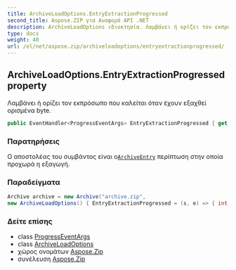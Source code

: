```yaml
---
title: ArchiveLoadOptions.EntryExtractionProgressed
second_title: Aspose.ZIP για Αναφορά API .NET
description: ArchiveLoadOptions ιδιοκτησία. Λαμβάνει ή ορίζει τον εκπρόσωπο που καλείται όταν έχουν εξαχθεί ορισμένα byte.
type: docs
weight: 40
url: /el/net/aspose.zip/archiveloadoptions/entryextractionprogressed/
---
```

## ArchiveLoadOptions.EntryExtractionProgressed property

Λαμβάνει ή ορίζει τον εκπρόσωπο που καλείται όταν έχουν εξαχθεί ορισμένα byte.

```csharp
public EventHandler<ProgressEventArgs> EntryExtractionProgressed { get; set; }
```

### Παρατηρήσεις

Ο αποστολέας του συμβάντος είναι ο[`ArchiveEntry`](../../archiveentry/) περίπτωση στην οποία προχωρά η εξαγωγή.

### Παραδείγματα

```csharp
Archive archive = new Archive("archive.zip", 
new ArchiveLoadOptions() { EntryExtractionProgressed = (s, e) => { int percent = (int)((100 * e.ProceededBytes) / ((ArchiveEntry)s).UncompressedSize); } })                 
```

### Δείτε επίσης

* class [ProgressEventArgs](../../progresseventargs/)
* class [ArchiveLoadOptions](../)
* χώρος ονομάτων [Aspose.Zip](../../archiveloadoptions/)
* συνέλευση [Aspose.Zip](../../../)


